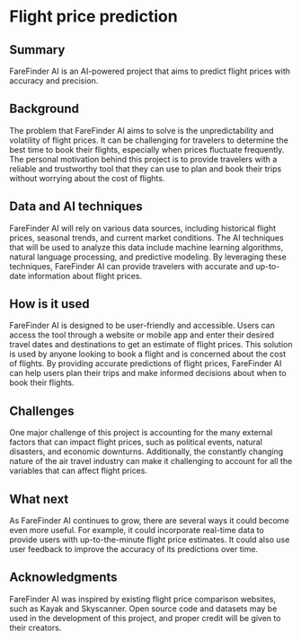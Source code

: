 # Flight price prediction
## Summary
FareFinder AI is an AI-powered project that aims to predict flight prices with accuracy and precision.
## Background
The problem that FareFinder AI aims to solve is the unpredictability and volatility of flight prices. It can be challenging for travelers to determine the best time to book their flights, especially when prices fluctuate frequently. The personal motivation behind this project is to provide travelers with a reliable and trustworthy tool that they can use to plan and book their trips without worrying about the cost of flights.

## Data and AI techniques
FareFinder AI will rely on various data sources, including historical flight prices, seasonal trends, and current market conditions. The AI techniques that will be used to analyze this data include machine learning algorithms, natural language processing, and predictive modeling. By leveraging these techniques, FareFinder AI can provide travelers with accurate and up-to-date information about flight prices.
 
 ## How is it used
FareFinder AI is designed to be user-friendly and accessible. Users can access the tool through a website or mobile app and enter their desired travel dates and destinations to get an estimate of flight prices. This solution is used by anyone looking to book a flight and is concerned about the cost of flights. By providing accurate predictions of flight prices, FareFinder AI can help users plan their trips and make informed decisions about when to book their flights.

## Challenges
One major challenge of this project is accounting for the many external factors that can impact flight prices, such as political events, natural disasters, and economic downturns. Additionally, the constantly changing nature of the air travel industry can make it challenging to account for all the variables that can affect flight prices.

## What next
As FareFinder AI continues to grow, there are several ways it could become even more useful. For example, it could incorporate real-time data to provide users with up-to-the-minute flight price estimates. It could also use user feedback to improve the accuracy of its predictions over time.

## Acknowledgments
FareFinder AI was inspired by existing flight price comparison websites, such as Kayak and Skyscanner. Open source code and datasets may be used in the development of this project, and proper credit will be given to their creators.
